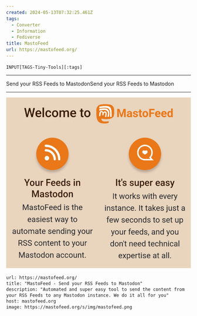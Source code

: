 ```yaml
---
created: 2024-05-13T07:32:25.461Z
tags: 
  - Converter
  - Information
  - Fediverse
title: MastoFeed
url: https://mastofeed.org/
---
```

```meta-bind
INPUT[TAGS-Tiny-Tools][:tags]
```

___
Send your RSS Feeds to MastodonSend your RSS Feeds to Mastodon
___

![](_attachments/mastofeed.jpg)

```cardlink
url: https://mastofeed.org/
title: "MastoFeed - Send your RSS Feeds to Mastodon"
description: "Automated and super easy tool to send the content from your RSS Feeds to any Mastodon instance. We do it all for you"
host: mastofeed.org
image: https://mastofeed.org/s/img/mastofeed.png
```

